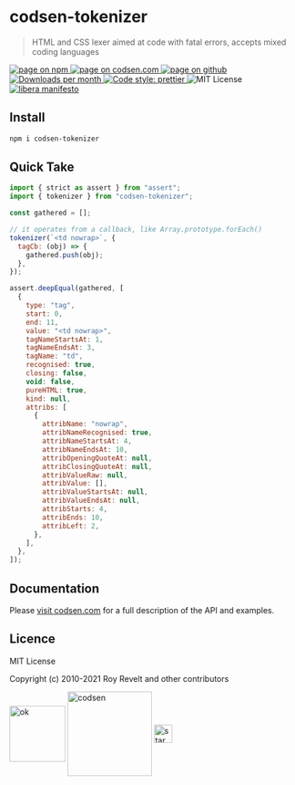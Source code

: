 # codsen-tokenizer

> HTML and CSS lexer aimed at code with fatal errors, accepts mixed coding languages

<div class="package-badges">
  <a href="https://www.npmjs.com/package/codsen-tokenizer" rel="nofollow noreferrer noopener">
    <img src="https://img.shields.io/badge/-npm-blue?style=flat-square" alt="page on npm">
  </a>
  <a href="https://codsen.com/os/codsen-tokenizer" rel="nofollow noreferrer noopener">
    <img src="https://img.shields.io/badge/-codsen-blue?style=flat-square" alt="page on codsen.com">
  </a>
  <a href="https://github.com/codsen/codsen/tree/main/packages/codsen-tokenizer" rel="nofollow noreferrer noopener">
    <img src="https://img.shields.io/badge/-github-blue?style=flat-square" alt="page on github">
  </a>
  <a href="https://npmcharts.com/compare/codsen-tokenizer?interval=30" rel="nofollow noreferrer noopener" target="_blank">
    <img src="https://img.shields.io/npm/dm/codsen-tokenizer.svg?style=flat-square" alt="Downloads per month">
  </a>
  <a href="https://prettier.io" rel="nofollow noreferrer noopener" target="_blank">
    <img src="https://img.shields.io/badge/code_style-prettier-brightgreen.svg?style=flat-square" alt="Code style: prettier">
  </a>
  <img src="https://img.shields.io/badge/licence-MIT-brightgreen.svg?style=flat-square" alt="MIT License">
  <a href="https://liberamanifesto.com" rel="nofollow noreferrer noopener" target="_blank">
    <img src="https://img.shields.io/badge/libera-manifesto-lightgrey.svg?style=flat-square" alt="libera manifesto">
  </a>
</div>

## Install

```bash
npm i codsen-tokenizer
```

## Quick Take

```js
import { strict as assert } from "assert";
import { tokenizer } from "codsen-tokenizer";

const gathered = [];

// it operates from a callback, like Array.prototype.forEach()
tokenizer(`<td nowrap>`, {
  tagCb: (obj) => {
    gathered.push(obj);
  },
});

assert.deepEqual(gathered, [
  {
    type: "tag",
    start: 0,
    end: 11,
    value: "<td nowrap>",
    tagNameStartsAt: 1,
    tagNameEndsAt: 3,
    tagName: "td",
    recognised: true,
    closing: false,
    void: false,
    pureHTML: true,
    kind: null,
    attribs: [
      {
        attribName: "nowrap",
        attribNameRecognised: true,
        attribNameStartsAt: 4,
        attribNameEndsAt: 10,
        attribOpeningQuoteAt: null,
        attribClosingQuoteAt: null,
        attribValueRaw: null,
        attribValue: [],
        attribValueStartsAt: null,
        attribValueEndsAt: null,
        attribStarts: 4,
        attribEnds: 10,
        attribLeft: 2,
      },
    ],
  },
]);
```

## Documentation

Please [visit codsen.com](https://codsen.com/os/codsen-tokenizer/) for a full description of the API and examples.

## Licence

MIT License

Copyright (c) 2010-2021 Roy Revelt and other contributors


<img src="https://codsen.com/images/png-codsen-ok.png" width="98" alt="ok" align="center"> <img src="https://codsen.com/images/png-codsen-1.png" width="148" alt="codsen" align="center"> <img src="https://codsen.com/images/png-codsen-star-small.png" width="32" alt="star" align="center">

